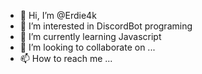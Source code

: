 - 👋 Hi, I’m @Erdie4k
- 👀 I’m interested in DiscordBot programing
- 🌱 I’m currently learning Javascript
- 💞️ I’m looking to collaborate on ...
- 📫 How to reach me ...

<!---
Erdie4k/Erdie4k is a ✨ special ✨ repository because its `README.md` (this file) appears on your GitHub profile.
You can click the Preview link to take a look at your changes.
--->
